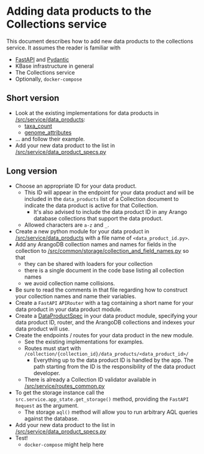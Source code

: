 # Adding data products to the Collections service

This document describes how to add new data products to the collections service. It assumes
the reader is familiar with

* [FastAPI](https://fastapi.tiangolo.com/) and [Pydantic](https://pydantic-docs.helpmanual.io/)
* KBase infrastructure in general
* The Collections service
* Optionally, `docker-compose`

## Short version

* Look at the existing implementations for data products in
  [/src/service/data_products](/src/service/data_products):
  * [taxa_count](/src/service/data_products/taxa_count.py)
  * [genome_attributes](/src/service/data_products/genome_attributes.py)
* ... and follow their example.
* Add your new data product to the list in
  [/src/service/data_product_specs.py](/src/service/data_product_specs.py)

## Long version

* Choose an appropriate ID for your data product.
  * This ID will appear in the endpoint for your data product and will be included in the
    `data_products` list of a Collection document to indicate the data product is active for
    that Collection.
    * It's also advised to include the data product ID in any Arango database collections
      that support the data product.
  * Allowed characters are `a-z` and `_`.
* Create a new python module for your data product in
  [/src/service/data_products](/src/service/data_products) with a file name of
  `<data_product_id.py>`.
* Add any ArangoDB collection names and names for fields in the collection to
  [/src/common/storage/collection_and_field_names.py](/src/common/storage/collection_and_field_names.py)
  so that
  * they can be shared with loaders for your collection
  * there is a single document in the code base listing all collection names
  * we avoid collection name collisions.
* Be sure to read the comments in that file regarding how to construct your collection names
  and name their variables.
* Create a `FastAPI` `APIRouter` with a tag containing a short name for your data product in
  your data product module.
* Create a [DataProductSpec](/src/service/data_products/common_models.py) in your data product
  module, specifying your data product ID, router, and the ArangoDB collections and indexes your
  data product will use.
* Create the endpoints / routes for your data product in the new module.
  * See the existing implementations for examples.
  * Routes must start with `/collection/{collection_id}/data_products/<data_product_id>/`
    * Everything up to the data product ID is handled by the app. The path starting from the ID is
      the responsibility of the data product developer.
  * There is already a Collection ID validator available in
    [/src/service/routes_common.py](/src/service/routes_common.py)
* To get the storage instance call the `src.service.app_state.get_storage()` method, providing
  the `FastAPI` `Request` as the argument.
  * The storage `aql()` method will allow you to run arbitrary AQL queries against the database.
* Add your new data product to the list in
  [/src/service/data_product_specs.py](/src/service/data_product_specs.py)
* Test!
  * `docker-compose` might help here